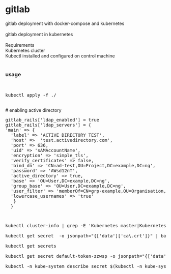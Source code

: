 # gitlab
gitlab deployment with docker-compose and kubernetes<br/>
<br/>
gitlab deployment in kubernetes<br/>
<br/>
Requirements<br/>
Kubernetes cluster<br/>
Kubectl installed and configured on control machine<br/>
<br/>
### usage
<br/>
<pre>
kubectl apply -f ./
</pre>
<br/>
# enabling active directory
<br/>
<pre>
gitlab_rails['ldap_enabled'] = true
gitlab_rails['ldap_servers'] = {
'main' => {
  'label' => 'ACTIVE DIRECTORY TEST',
  'host' =>  'test.activedirectory.com',
  'port' => 636,
  'uid' => 'sAMAccountName',
  'encryption' => 'simple_tls',
  'verify_certificates' => false,
  'bind_dn' => 'CN=ad-test,OU=Project,DC=example,DC=ng',
  'password' => 'AWsd12nT',
  'active_directory' => true,
  'base' => 'OU=User,DC=example,DC=ng',
  'group_base' => 'OU=User,DC=example,DC=ng',
  'user_filter' => 'memberOf=CN=grp-example,OU=Organisation,OU=User,DC=example,DC=ng',
  'lowercase_usernames' => 'true'
   }
  }
</pre>
<br/>
<pre>
kubectl cluster-info | grep -E 'Kubernetes master|Kubernetes control plane' | awk '/http/ {print $NF}'<br/>
kubectl get secret <secret name> -o jsonpath="{['data']['ca\.crt']}" | base64 --decode<br/>
kubectl get secrets<br/>
kubectl get secret default-token-zzwsp -o jsonpath="{['data']['ca\.crt']}" | base64 --decode<br/>
kubectl -n kube-system describe secret $(kubectl -n kube-system get secret | grep gitlab | awk '{print $1}')<br/>
</pre>
<br/>
